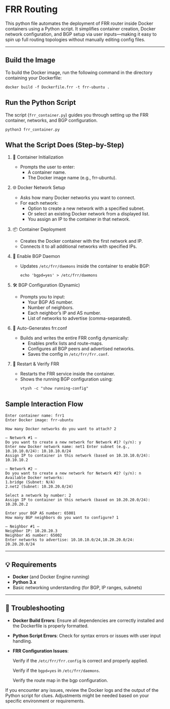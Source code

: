 # FRR Routing
This python file automates the deployment of FRR router inside Docker containers using a Python script. It simplifies container creation, Docker network configuration, and BGP setup via user inputs—making it easy to spin up full routing topologies without manually editing config files.

---

## Build the Image
To build the Docker image, run the following command in the directory containing your Dockerfile:
```
docker build -f Dockerfile.frr -t frr-ubuntu .
```


## Run the Python Script
The script (`frr_container.py`) guides you through setting up the FRR container, networks, and BGP configuration.
```
python3 frr_container.py
```


## What the Script Does (Step-by-Step)
1. 🚀 Container Initialization
   - Prompts the user to enter:
     - A container name.
     - The Docker image name (e.g., frr-ubuntu).

2. 🌐 Docker Network Setup
   - Asks how many Docker networks you want to connect.
   - For each network:
     - Option to create a new network with a specified subnet.
     - Or select an existing Docker network from a displayed list.
     - You assign an IP to the container in that network.

3. 📦 Container Deployment
   - Creates the Docker container with the first network and IP.
   - Connects it to all additional networks with specified IPs.

4. 🔐 Enable BGP Daemon
   - Updates `/etc/frr/daemons` inside the container to enable BGP:
     ```
     echo 'bgpd=yes' > /etc/frr/daemons
     ```

5. 🛠️ BGP Configuration (Dynamic)
   - Prompts you to input:
     - Your BGP AS number.
     - Number of neighbors.
     - Each neighbor’s IP and AS number.
     - List of networks to advertise (comma-separated).

6. 📝 Auto-Generates frr.conf
   - Builds and writes the entire FRR config dynamically:
     - Enables prefix lists and route-maps.
     - Configures all BGP peers and advertised networks.
     - Saves the config in `/etc/frr/frr.conf`.

7. 🔄 Restart & Verify FRR
   - Restarts the FRR service inside the container.
   - Shows the running BGP configuration using:
     ```
     vtysh -c "show running-config"
     ```


## Sample Interaction Flow
```
Enter container name: frr1 
Enter Docker image: frr-ubuntu

How many Docker networks do you want to attach? 2

— Network #1 — 
Do you want to create a new network for Network #1? (y/n): y 
Enter new Docker network name: net1 Enter subnet (e.g., 10.10.10.0/24): 10.10.10.0/24 
Assign IP to container in this network (based on 10.10.10.0/24): 10.10.10.2

— Network #2 — 
Do you want to create a new network for Network #2? (y/n): n 
Available Docker networks:
1.bridge (Subnet: N/A)
2.net2 (Subnet: 10.20.20.0/24)

Select a network by number: 2 
Assign IP to container in this network (based on 10.20.20.0/24): 10.20.20.2

Enter your BGP AS number: 65001 
How many BGP neighbors do you want to configure? 1

— Neighbor #1 — 
Neighbor IP: 10.20.20.3 
Neighbor AS number: 65002
Enter networks to advertise: 10.10.10.0/24,10.20.20.0/24: 20.20.20.0/24
```
---

## 💡 Requirements
- **Docker** (and Docker Engine running)
- **Python 3.x**
- Basic networking understanding (for BGP, IP ranges, subnets)

---

## 🚨 Troubleshooting
- **Docker Build Errors**: Ensure all dependencies are correctly installed and the Dockerfile is properly formatted.
- **Python Script Errors**: Check for syntax errors or issues with user input handling.
- **FRR Configuration Issues**:

  Verify if the `/etc/frr/frr.config` is correct and properly applied.

  Verify if the `bgpd=yes` in `/etc/frr/daemons`.

  Verify the route map in the bgp configuration.

If you encounter any issues, review the Docker logs and the output of the Python script for clues. Adjustments might be needed based on your specific environment or requirements.
